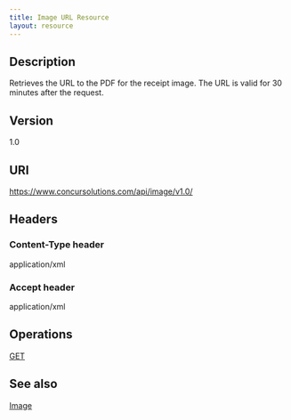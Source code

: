 ```yaml
---
title: Image URL Resource 
layout: resource
---
```


## Description
Retrieves the URL to the PDF for the receipt image. The URL is valid for 30 minutes after the request.

## Version
1.0

## URI
https://www.concursolutions.com/api/image/v1.0/

## Headers
### Content-Type header
application/xml
### Accept header
application/xml

## Operations
[GET][1]

## See also
[Image][2]

  


[1]: https://developer.concur.com/imaging/image-url-resource/image-url-resource-get
[2]: https://developer.concur.com/imaging/image-resource
